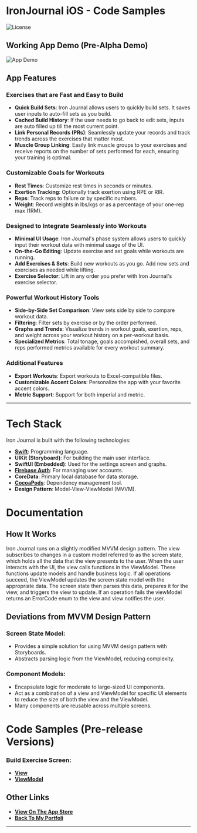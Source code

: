 # IronJournal iOS - Code Samples
![License](https://img.shields.io/badge/license-View%20Only-blue.svg)

## Working App Demo (Pre-Alpha Demo)
![App Demo](https://github.com/JMiller7334/IronJournal-Code-Samples/blob/main/Demo/IJ-Demo.gif)

## App Features
### Exercises that are Fast and Easy to Build

- **Quick Build Sets**: Iron Journal allows users to quickly build sets. It saves user inputs to auto-fill sets as you build.
- **Cached Build History**: If the user needs to go back to edit sets, inputs are auto filled up till the most current point.
- **Link Personal Records (PRs)**: Seamlessly update your records and track trends across the exercises that matter most.
- **Muscle Group Linking**: Easily link muscle groups to your exercises and receive reports on the number of sets performed for each, ensuring your training is optimal.

### Customizable Goals for Workouts

- **Rest Times**: Customize rest times in seconds or minutes.
- **Exertion Tracking**: Optionally track exertion using RPE or RIR.
- **Reps**: Track reps to failure or by specific numbers.
- **Weight**: Record weights in lbs/kgs or as a percentage of your one-rep max (1RM).

### Designed to Integrate Seamlessly into Workouts

- **Minimal UI Usage**: Iron Journal's phase system allows users to quickly input their workout data with minimal usage of the UI.
- **On-the-Go Editing**: Update exercise and set goals while workouts are running.
- **Add Exercises & Sets**: Build new workouts as you go. Add new sets and exercises as needed while lifting.
- **Exercise Selector**: Lift in any order you prefer with Iron Journal's exercise selector.

### Powerful Workout History Tools

- **Side-by-Side Set Comparison**: View sets side by side to compare workout data.
- **Filtering**: Filter sets by exercise or by the order performed.
- **Graphs and Trends**: Visualize trends in workout goals, exertion, reps, and weight across your workout history on a per-workout basis.
- **Specialized Metrics**: Total tonage, goals accompished, overall sets, and reps performed metrics available for every workout summary.

### Additional Features

- **Export Workouts**: Export workouts to Excel-compatible files.
- **Customizable Accent Colors**: Personalize the app with your favorite accent colors.
- **Metric Support**: Support for both imperial and metric.

---
# Tech Stack

Iron Journal is built with the following technologies:

- **[Swift](https://developer.apple.com/swift/)**: Programming language.
- **UIKit (Storyboard)**: For building the main user interface.
- **SwiftUI (Embedded)**: Used for the settings screen and graphs.
- **[Firebase Auth](https://firebase.google.com/products/auth)**: For managing user accounts.
- **CoreData**: Primary local database for data storage.
- **[CocoaPods](https://cocoapods.org/)**: Dependency management tool.
- **Design Pattern**: Model-View-ViewModel (MVVM).



# Documentation

## How It Works

Iron Journal runs on a slightly modified MVVM design pattern. The view subscribes to changes in a custom model referred to as the screen state, which holds all the data that the view presents to the user. When the user interacts with the UI, the view calls functions in the ViewModel. These functions update models and handle business logic. If all operations succeed, the ViewModel updates the screen state model with the appropriate data. The screen state then parses this data, prepares it for the view, and triggers the view to update. If an operation fails the viewModel returns an ErrorCode enum to the view and view notifies the user.

## Deviations from MVVM Design Pattern

### Screen State Model:

- Provides a simple solution for using MVVM design pattern with Storyboards.
- Abstracts parsing logic from the ViewModel, reducing complexity.

### Component Models:

- Encapsulate logic for moderate to large-sized UI components.
- Act as a combination of a view and ViewModel for specific UI elements to reduce the size of both the view and the ViewModel.
- Many components are reusable across multiple screens.



# Code Samples (Pre-release Versions)
### Build Exercise Screen:
* **[View](https://github.com/JMiller7334/IronJournal-Code-Samples/blob/main/NewExerciseScreen/Views/ViewControllerNewExercise.swift)**
* **[ViewModel](https://github.com/JMiller7334/IronJournal-Code-Samples/blob/main/NewExerciseScreen/ViewModels/ViewModelNewExercise.swift)**



## Other Links
* **[View On The App Store](https://apps.apple.com/us/app/iron-journal/id6447325690)**
* **[Back To My Portfoli](https://jacobjmiller.com/)**

---



